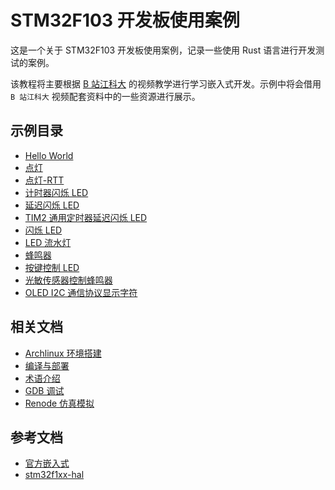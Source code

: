 # STM32F103 开发板使用案例

这是一个关于 STM32F103 开发板使用案例，记录一些使用 Rust 语言进行开发测试的案例。

该教程将主要根据 [B 站江科大](https://www.bilibili.com/video/BV1th411z7sn?p=1&vd_source=c459b4f4f90bc42bb5ddb5baf12e1bc7) 的视频教学进行学习嵌入式开发。示例中将会借用 `B 站江科大` 视频配套资料中的一些资源进行展示。

## 示例目录

- [Hello World](./app/helloworld)
- [点灯](./app/turns_user_led)
- [点灯-RTT](./app/turns_user_led_rtt)
- [计时器闪烁 LED](./app/timer_blinky)
- [延迟闪烁 LED](./app/delay_blinky)
- [TIM2 通用定时器延迟闪烁 LED](./app/tim2_timer_delay_blinky)
- [闪烁 LED](./app/blinky)
- [LED 流水灯](./app/led_flow_light)
- [蜂鸣器](./app/buzzer)
- [按键控制 LED](./app/key_control_led)
- [光敏传感器控制蜂鸣器](./app/light_sensor_control_buzzer)
- [OLED I2C 通信协议显示字符](./app/oled_i2c_show_character)

## 相关文档

- [Archlinux 环境搭建](./docs/Archlinux环境搭建.md)
- [编译与部署](./docs/编译与部署.md)
- [术语介绍](./docs/术语介绍.md)
- [GDB 调试](./docs/GDB调试.md)
- [Renode 仿真模拟](./docs/Renode仿真模拟.md)

## 参考文档

- [官方嵌入式](https://www.rust-lang.org/zh-CN/what/embedded)
- [stm32f1xx-hal](https://github.com/stm32-rs/stm32f1xx-hal)
